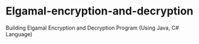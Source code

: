 # Elgamal-encryption-and-decryption
Building Elgamal Encryption and Decryption Program (Using Java, C# Language)
